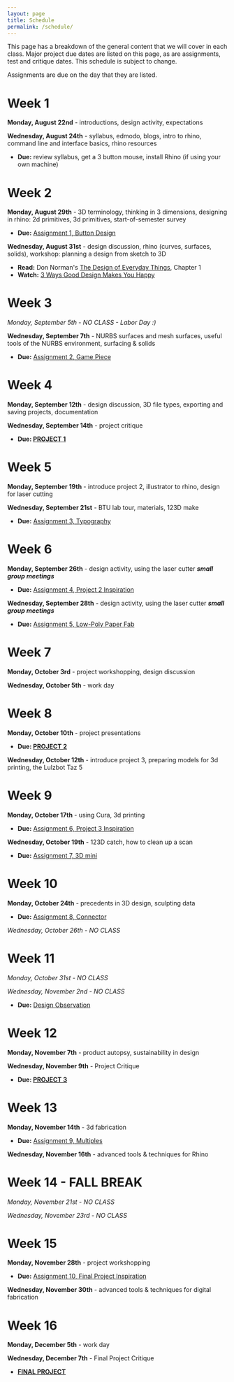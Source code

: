 ```yaml
---
layout: page
title: Schedule
permalink: /schedule/
---
```


This page has a breakdown of the general content that we will cover in each class. Major project due dates are listed on this page, as are assignments, test and critique dates. This schedule is subject to change. 

Assignments are due on the day that they are listed. 

# Week 1
**Monday, August 22nd** - introductions, design activity, expectations

**Wednesday, August 24th** - syllabus, edmodo, blogs, intro to rhino, command line and interface basics, rhino resources

+ **Due:** review syllabus, get a 3 button mouse, install Rhino (if using your own machine)

# Week 2
**Monday, August 29th** -  3D terminology, thinking in 3 dimensions, designing in rhino: 2d primitives, 3d primitives, start-of-semester survey

<!-- + **Watch:** [Videos]() -->
+ **Due:** [Assignment 1, Button Design](/form-fall-16/assignment-1)

**Wednesday, August 31st** - design discussion, rhino (curves, surfaces, solids), workshop: planning a design from sketch to 3D 

+ **Read:** Don Norman's [The Design of Everyday Things](http://object.ariellehein.com/readings/DesignOfEveryDayThings.pdf), Chapter 1
+ **Watch:** [3 Ways Good Design Makes You Happy](https://www.ted.com/talks/don_norman_on_design_and_emotion?language=en)

# Week 3
*Monday, September 5th - NO CLASS - Labor Day :)*

**Wednesday, September 7th** - NURBS surfaces and mesh surfaces, useful tools of the NURBS environment, surfacing & solids

+ **Due:** [Assignment 2, Game Piece](/form-fall-16/assignment-2)

# Week 4
**Monday, September 12th** - design discussion, 3D file types, exporting and saving projects, documentation

**Wednesday, September 14th** - project critique

+ **Due: [PROJECT 1](/form-fall-16/project-1)**

# Week 5
**Monday, September 19th** - introduce project 2, illustrator to rhino, design for laser cutting

**Wednesday, September 21st** -  BTU lab tour, materials, 123D make

+ **Due:** [Assignment 3, Typography]()

# Week 6
**Monday, September 26th** - design activity, using the laser cutter ***small group meetings***

+ **Due:** [Assignment 4, Project 2 Inspiration]()

**Wednesday, September 28th** - design activity, using the laser cutter ***small group meetings***

+ **Due:** [Assignment 5, Low-Poly Paper Fab]()

# Week 7
**Monday, October 3rd** - project workshopping, design discussion

**Wednesday, October 5th** - work day

# Week 8
**Monday, October 10th** - project presentations

+ **Due: [PROJECT 2]()**

**Wednesday, October 12th** - introduce project 3, preparing models for 3d printing, the Lulzbot Taz 5

# Week 9
**Monday, October 17th** - using Cura, 3d printing

+ **Due:** [Assignment 6, Project 3 Inspiration]()

**Wednesday, October 19th** - 123D catch, how to clean up a scan

+ **Due:** [Assignment 7, 3D mini]()

# Week 10
**Monday, October 24th** - precedents in 3D design, sculpting data

+ **Due:** [Assignment 8, Connector]()

*Wednesday, October 26th - NO CLASS*

# Week 11
*Monday, October 31st - NO CLASS*

*Wednesday, November 2nd - NO CLASS*

+ **Due:** [Design Observation]()

# Week 12
**Monday, November 7th** - product autopsy, sustainability in design

**Wednesday, November 9th** - Project Critique

+ **Due: [PROJECT 3]()**

# Week 13
**Monday, November 14th** - 3d fabrication

+ **Due:** [Assignment 9, Multiples]()

**Wednesday, November 16th** - advanced tools & techniques for Rhino

# Week 14 - FALL BREAK
*Monday, November 21st - NO CLASS*

*Wednesday, November 23rd - NO CLASS*

# Week 15
**Monday, November 28th** - project workshopping

+ **Due:** [Assignment 10, Final Project Inspiration]()

**Wednesday, November 30th** - advanced tools & techniques for digital fabrication

# Week 16
**Monday, December 5th** - work day

**Wednesday, December 7th** - Final Project Critique

+ **[FINAL PROJECT]()**
